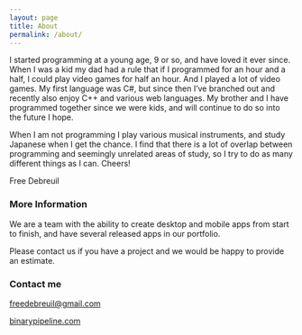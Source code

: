 ```yaml
---
layout: page
title: About
permalink: /about/
---
```


I started programming at a young age, 9 or so, and have loved it ever since. When I was a kid my dad had a rule that if I programmed for an hour and a half, I could play video games for half an hour. And I played a lot of video games. My first language was C#, but since then I’ve branched out and recently also enjoy C++ and various web languages. My brother and I have programmed together since we were kids, and will continue to do so into the future I hope. 

When I am not programming I play various musical instruments, and study Japanese when I get the chance. I find that there is a lot of overlap between programming and seemingly unrelated areas of study, so I try to do as many different things as I can. Cheers!

Free Debreuil

### More Information

We are a team with the ability to create desktop and mobile apps from start to finish, and have several released apps in our portfolio.

Please contact us if you have a project and we would be happy to provide an estimate.

### Contact me

[freedebreuil@gmail.com](mailto:freedebreuil@gmail.com)

[binarypipeline.com](link:binarypipeline.com)
